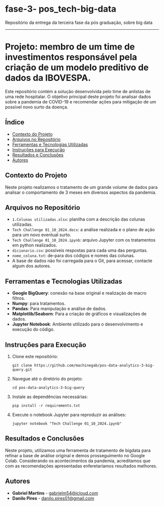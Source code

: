# fase-3- pos_tech-big-data
Repositório da entrega da terceira fase da pós graduação, sobre big data

---

# Projeto: membro de um time de investimentos responsável pela criação de um modelo preditivo de dados da IBOVESPA.

Este repositório contém a solução desenvolvida pelo time de anlistas de uma rede hospitalar. O objetivo principal deste projeto foi analisar dados sobre a pandemia de COVID-19 e recomendar ações para mitigação de um possível novo surto da doença.

## Índice

- [Contexto do Projeto](#contexto-do-projeto)
- [Arquivos no Repositório](#arquivos-no-repositório)
- [Ferramentas e Tecnologias Utilizadas](#ferramentas-e-tecnologias-utilizadas)
- [Instruções para Execução](#instruções-para-execução)
- [Resultados e Conclusões](#resultados-e-conclusões)
- [Autores](#autores)

## Contexto do Projeto

Neste projeto realizamos o tratamento de um grande volume de dados para analisar o comportamento de 3 meses em diversos aspectos da pandemia.

## Arquivos no Repositório

- `1.Colunas utilizadas.xlsx`: planilha com a descrição das colunas utilizadas.
- `Tech Challenge 01_10_2024.docx`: a análise realizada e o plano de ação para um novo eventual surto.
- `Tech Challenge 01_10_2024.ipynb`: arquivo Jupyter com os tratamentos em python realizados.
- `dicionario.csv`: possíveis respostas para cada uma das perguntas.
- `nome_coluna.txt`: de-para dos códigos e nomes das colunas.
- A base de dados não foi carregada para o Git, para acessar, contacte algum dos autores.
  
## Ferramentas e Tecnologias Utilizadas

- **Google BigQuery**: conexão na base original e realização de macro filtros.
- **Numpy**: para tratamentos.
- **Pandas**: Para manipulação e análise de dados.
- **Matplotlib/Seaborn**: Para a criação de gráficos e visualizações de dados.
- **Jupyter Notebook**: Ambiente utilizado para o desenvolvimento e execução do código.

## Instruções para Execução

1. Clone este repositório:
   ```
   git clone https://github.com/machinegab/pos-data-analytics-3-big-query.git
   ```
2. Navegue até o diretório do projeto:
   ```
   cd pos-data-analytics-3-big-query
   ```
3. Instale as dependências necessárias:
   ```
   pip install -r requirements.txt
   ```
4. Execute o notebook Jupyter para reproduzir as análises:
   ```
   jupyter notebook "Tech Challenge 01_10_2024.ipynb"
   ```

## Resultados e Conclusões

Neste projeto, utilizamos uma ferramenta de tratamento de bigdata para refinar a base de análise original e demos prosseguimento no Google Colab. 
Considerando os acontecimentos da pandemia, acreditamos que com as recomendações apresentadas enferetaríamos resultados melhores.

## Autores

- **Gabriel Martins** - [gabrielm54@icloud.com](mailto:gabrielm54@icloud.com)
- **Danilo Pires** - [danilo.pires01@gmail.com](mailto:danilo.pires01@gmail.com)
